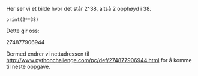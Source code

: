 Her ser vi et bilde hvor det står 2^38, altså 2 opphøyd i 38.

``
print(2**38)
``

Dette gir oss:  

274877906944  

Dermed endrer vi nettadressen til http://www.pythonchallenge.com/pc/def/274877906944.html for å komme til neste oppgave.
